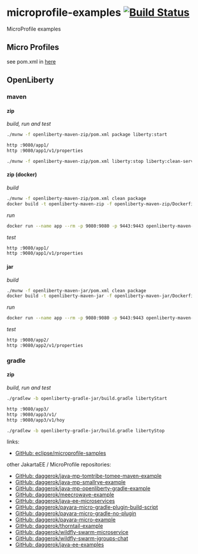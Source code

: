 # microprofile-examples [![Build Status](https://travis-ci.org/daggerok/microprofile-examples.svg?branch=master)](https://travis-ci.org/daggerok/microprofile-examples)
MicroProfile examples

## Micro Profiles

see pom.xml in [here](./maven-profiles)

## OpenLiberty

### maven

#### zip

_build, run and test_

```bash
./mvnw -f openliberty-maven-zip/pom.xml package liberty:start

http :9080/app1/
http :9080/app1/v1/properties

./mvnw -f openliberty-maven-zip/pom.xml liberty:stop liberty:clean-server
```

#### zip (docker)

_build_

```bash
./mvnw -f openliberty-maven-zip/pom.xml clean package
docker build -t openliberty-maven-zip -f openliberty-maven-zip/Dockerfile openliberty-maven-zip
```

_run_

```bash
docker run --name app --rm -p 9080:9080 -p 9443:9443 openliberty-maven-zip
```

_test_

```bash
http :9080/app1/
http :9080/app1/v1/properties
```

#### jar

_build_

```bash
./mvnw -f openliberty-maven-jar/pom.xml clean package
docker build -t openliberty-maven-jar -f openliberty-maven-jar/Dockerfile openliberty-maven-jar
```

_run_

```bash
docker run --name app --rm -p 9080:9080 -p 9443:9443 openliberty-maven-jar
```

_test_

```bash
http :9080/app2/
http :9080/app2/v1/properties
```

### gradle

#### zip

_build, run and test_

```bash
./gradlew -b openliberty-gradle-jar/build.gradle libertyStart

http :9080/app3/
http :9080/app3/v1/
http :9080/app3/v1/hoy

./gradlew -b openliberty-gradle-jar/build.gradle libertyStop
```

links:

* [GitHub: eclipse/microprofile-samples](https://github.com/eclipse/microprofile-samples/blob/master/pom.xml)

other JakartaEE / MicroProfile repositories:

* [GitHub: daggerok/java-mp-tomtribe-tomee-maven-example](https://github.com/daggerok/java-mp-tomtribe-tomee-maven-example)
* [GitHub: daggerok/java-mp-smallrye-example](https://github.com/daggerok/java-mp-smallrye-example)
* [GitHub: daggerok/java-mp-openliberty-gradle-example](https://github.com/daggerok/java-mp-openliberty-gradle-example)
* [GitHub: daggerok/meecrowave-example](https://github.com/daggerok/meecrowave-example)
* [GitHub: daggerok/java-ee-microservices](https://github.com/daggerok/java-ee-microservices)
* [GitHub: daggerok/payara-micro-gradle-plugin-build-script](https://github.com/daggerok/payara-micro-gradle-plugin-build-script)
* [GitHub: daggerok/payara-micro-gradle-no-plugin](https://github.com/daggerok/payara-micro-gradle-no-plugin)
* [GitHub: daggerok/payara-micro-example](https://github.com/daggerok/payara-micro-example)
* [GitHub: daggerok/thorntail-example](https://github.com/daggerok/thorntail-example)
* [GitHub: daggerok/wildfly-swarm-microservice](https://github.com/daggerok/wildfly-swarm-microservice)
* [GitHub: daggerok/wildfly-swarm-jgroups-chat](https://github.com/daggerok/wildfly-swarm-jgroups-chat)
* [GitHub: daggerok/java-ee-examples](https://github.com/daggerok/java-ee-examples)

